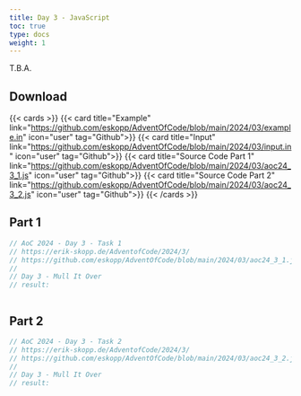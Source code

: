 ```yaml
---
title: Day 3 - JavaScript
toc: true
type: docs
weight: 1
---
```


T.B.A.  

## Download

{{< cards >}}
{{< card title="Example" link="https://github.com/eskopp/AdventOfCode/blob/main/2024/03/example.in" icon="user" tag="Github">}}
{{< card title="Input" link="https://github.com/eskopp/AdventOfCode/blob/main/2024/03/input.in" icon="user" tag="Github">}}
{{< card title="Source Code Part 1" link="https://github.com/eskopp/AdventOfCode/blob/main/2024/03/aoc24_3_1.js" icon="user" tag="Github">}}
{{< card title="Source Code Part 2" link="https://github.com/eskopp/AdventOfCode/blob/main/2024/03/aoc24_3_2.js" icon="user" tag="Github">}}
{{< /cards >}}

## Part 1

```js {linenos=table,linenostart=1}
// AoC 2024 - Day 3 - Task 1
// https://erik-skopp.de/AdventofCode/2024/3/
// https://github.com/eskopp/AdventOfCode/blob/main/2024/03/aoc24_3_1.js
//
// Day 3 - Mull It Over
// result: 



```

## Part 2

```js  {linenos=table,linenostart=1}
// AoC 2024 - Day 3 - Task 2
// https://erik-skopp.de/AdventofCode/2024/3/
// https://github.com/eskopp/AdventOfCode/blob/main/2024/03/aoc24_3_2.js
//
// Day 3 - Mull It Over
// result: 




```
